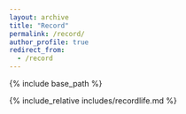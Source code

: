 ```yaml
---
layout: archive
title: "Record"
permalink: /record/
author_profile: true
redirect_from:
  - /record
---
```

{% include base_path %}

{% include_relative includes/recordlife.md %}

